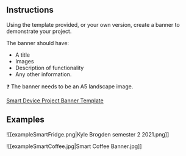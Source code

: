 ## Instructions

Using the template provided, or your own version, create a banner to demonstrate your project.

The banner should have:

- A title
- Images
- Description of functionality
- Any other information.

<aside>
❓ The banner needs to be an A5 landscape image.

</aside>

[Smart Device Project Banner Template](https://docs.google.com/drawings/d/1EFGiqYEbIj3BVJ_kU0cloBdFmk7fIWt3SMMJDB5X1O4/edit?usp=drivesdk)

## Examples

![[exampleSmartFridge.png|Kyle Brogden semester 2 2021.png]]

![[exampleSmartCoffee.jpg|Smart Coffee Banner.jpg]]
